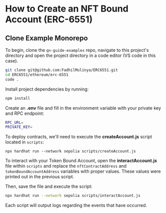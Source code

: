 # How to Create an NFT Bound Account (ERC-6551)


## Clone Example Monorepo

To begin, clone the `qn-guide-examples` repo, navigate to this project's directory and open the project directory in a code editor (VS code in this case).

```bash
git clone git@github.com:FadhilMulinya/ERC6551.git
cd ERC6551/ethereum/erc-6551
code .
```

Install project dependencies by running:

```sh
npm install
```

Create an **.env** file and fill in the environment variable with your private key and RPC endpoint:

```sh
RPC_URL=
PRIVATE_KEY=
```

To deploy contracts, we'll need to execute the **createAccount.js** script located in `scripts`:

```
npx hardhat run --network sepolia scripts/createAccount.js
```

To interact with your Token Bound Account, open the **interactAccount.js** file within `scripts` and replace the `nftContractAddress` and `tokenBoundAccountAddress` variables with proper values. These values were printed out in the previous script. 

Then, save the file and execute the script:

```sh
npx hardhat run --network sepolia scripts/interactAccount.js
```

Each script will output logs regarding the events that have occurred.